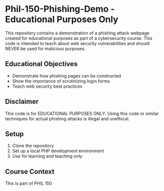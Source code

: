 # Phil-150-Phishing-Demo - Educational Purposes Only

This repository contains a demonstration of a phishing attack webpage created for educational purposes as part of a cybersecurity course. This code is intended to teach about web security vulnerabilities and should NEVER be used for malicious purposes.

## Educational Objectives
- Demonstrate how phishing pages can be constructed
- Show the importance of scrutinizing login forms
- Teach web security best practices

## Disclaimer
This code is for EDUCATIONAL PURPOSES ONLY. Using this code or similar techniques for actual phishing attacks is illegal and unethical.

## Setup
1. Clone the repository
2. Set up a local PHP development environment
3. Use for learning and teaching only

## Course Context
This is part of PHIL 150 
```
